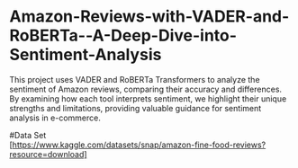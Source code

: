 # Amazon-Reviews-with-VADER-and-RoBERTa--A-Deep-Dive-into-Sentiment-Analysis
This project uses VADER and RoBERTa Transformers to analyze the sentiment of Amazon reviews, comparing their accuracy and differences. By examining how each tool interprets sentiment, we highlight their unique strengths and limitations, providing valuable guidance for sentiment analysis in e-commerce.

#Data Set </br>
[https://www.kaggle.com/datasets/snap/amazon-fine-food-reviews?resource=download]
